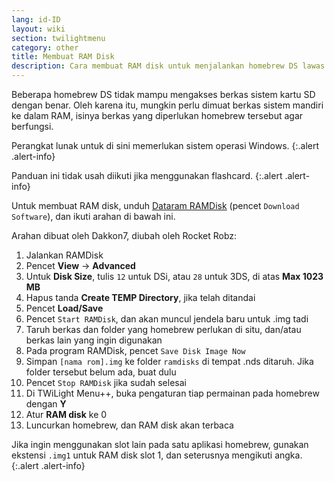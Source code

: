 ```yaml
---
lang: id-ID
layout: wiki
section: twilightmenu
category: other
title: Membuat RAM Disk
description: Cara membuat RAM disk untuk menjalankan homebrew DS lawas di TWLMenu++
---
```


Beberapa homebrew DS tidak mampu mengakses berkas sistem kartu SD dengan benar. Oleh karena itu, mungkin perlu dimuat berkas sistem mandiri ke dalam RAM, isinya berkas yang diperlukan homebrew tersebut agar berfungsi.

Perangkat lunak untuk di sini memerlukan sistem operasi Windows.
{:.alert .alert-info}

Panduan ini tidak usah diikuti jika menggunakan flashcard.
{:.alert .alert-info}

Untuk membuat RAM disk, unduh [Dataram RAMDisk](http://memory.dataram.com/products-and-services/software/ramdisk#freeware) (pencet `Download Software`), dan ikuti arahan di bawah ini.

Arahan dibuat oleh Dakkon7, diubah oleh Rocket Robz:

1. Jalankan RAMDisk
1. Pencet **View** -> **Advanced**
1. Untuk **Disk Size**, tulis `12` untuk DSi, atau `28` untuk 3DS, di atas **Max 1023 MB**
1. Hapus tanda **Create TEMP Directory**, jika telah ditandai
1. Pencet **Load/Save**
1. Pencet `Start RAMDisk`, dan akan muncul jendela baru untuk .img tadi
1. Taruh berkas dan folder yang homebrew perlukan di situ, dan/atau berkas lain yang ingin digunakan
1. Pada program RAMDisk, pencet `Save Disk Image Now`
1. Simpan `[nama rom].img` ke folder `ramdisks` di tempat .nds ditaruh. Jika folder tersebut belum ada, buat dulu
1. Pencet `Stop RAMDisk` jika sudah selesai
1. Di TWiLight Menu++, buka pengaturan tiap permainan pada homebrew dengan **Y**
1. Atur **RAM disk** ke 0
1. Luncurkan homebrew, dan RAM disk akan terbaca

Jika ingin menggunakan slot lain pada satu aplikasi homebrew, gunakan ekstensi `.img1` untuk RAM disk slot 1, dan seterusnya mengikuti angka.
{:.alert .alert-info}
